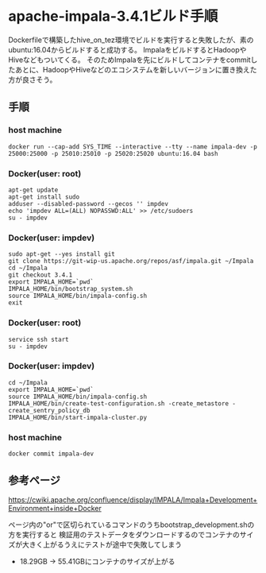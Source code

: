 # apache-impala-3.4.1ビルド手順

Dockerfileで構築したhive_on_tez環境でビルドを実行すると失敗したが、素のubuntu:16.04からビルドすると成功する。
ImpalaをビルドするとHadoopやHiveなどもついてくる。
そのためImpalaを先にビルドしてコンテナをcommitしたあとに、HadoopやHiveなどのエコシステムを新しいバージョンに置き換えた方が良さそう。

## 手順

### host machine

```
docker run --cap-add SYS_TIME --interactive --tty --name impala-dev -p 25000:25000 -p 25010:25010 -p 25020:25020 ubuntu:16.04 bash
```

### Docker(user: root)

```
apt-get update
apt-get install sudo
adduser --disabled-password --gecos '' impdev
echo 'impdev ALL=(ALL) NOPASSWD:ALL' >> /etc/sudoers
su - impdev
```

### Docker(user: impdev)

```
sudo apt-get --yes install git
git clone https://git-wip-us.apache.org/repos/asf/impala.git ~/Impala
cd ~/Impala
git checkout 3.4.1
export IMPALA_HOME=`pwd`
IMPALA_HOME/bin/bootstrap_system.sh
source IMPALA_HOME/bin/impala-config.sh
exit
```

### Docker(user: root)

```
service ssh start
su - impdev
```

### Docker(user: impdev)

```
cd ~/Impala
export IMPALA_HOME=`pwd`
source IMPALA_HOME/bin/impala-config.sh
IMPALA_HOME/bin/create-test-configuration.sh -create_metastore -create_sentry_policy_db
IMPALA_HOME/bin/start-impala-cluster.py
```

### host machine

```
docker commit impala-dev
```

## 参考ページ
https://cwiki.apache.org/confluence/display/IMPALA/Impala+Development+Environment+inside+Docker

ページ内の"or"で区切られているコマンドのうちbootstrap_development.shの方を実行すると
検証用のテストデータをダウンロードするのでコンテナのサイズが大きく上がるうえにテストが途中で失敗してしまう

- 18.29GB → 55.41GBにコンテナのサイズが上がる

